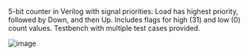 5-bit counter in Verilog with signal priorities: Load has highest priority, followed by Down, and then Up. Includes flags for high (31) and low (0) count values. Testbench with multiple test cases provided.


![image](https://github.com/user-attachments/assets/b62b4e35-8bd2-4ee1-8c5b-aef5982e9e7c)

